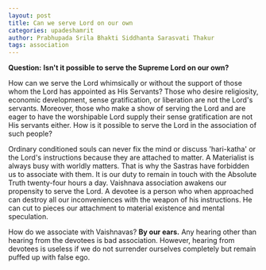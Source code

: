 ```yaml
---
layout: post
title: Can we serve Lord on our own
categories: upadeshamrit
author: Prabhupada Srila Bhakti Siddhanta Sarasvati Thakur
tags: association
---
```


**Question:**
**Isn't it possible to serve the Supreme Lord on our own?**

How can we serve the Lord whimsically or without the support of those whom the Lord has appointed
as His Servants? Those who desire religiosity, economic development, sense gratification, or liberation are not the Lord's servants. Moreover, those who make a show of serving the Lord and are eager to have the worshipable Lord supply their sense gratification are not His servants either. How is it possible to serve the Lord in the association of such people?

Ordinary conditioned souls can never fix the mind or discuss 'hari-katha' or the Lord's instructions because they are attached to matter. A Materialist is always busy with worldly matters. That is why the Sastras have forbidden us to associate with them. It is our duty to remain in touch with the Absolute Truth twenty-four hours a day. Vaishnava association awakens our propensity to serve the Lord. A devotee is a person who when approached can destroy all our inconveniences with the weapon of his instructions. He can cut to pieces our attachment to material existence and mental speculation.

How do we associate with Vaishnavas? **By our ears.** Any hearing other than hearing from the devotees is bad association. However, hearing from devotees is useless if we do not surrender ourselves completely but remain puffed up with false ego.

